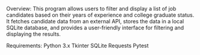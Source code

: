 Overview:
This program allows users to filter and display a list of job candidates based on their years of experience and college graduate status. 
It fetches candidate data from an external API, stores the data in a local SQLite database, and provides a user-friendly interface for filtering and displaying the results.

Requirements:
Python 3.x
Tkinter 
SQLite 
Requests
Pytest

